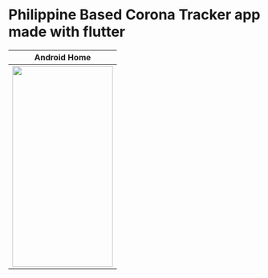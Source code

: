 # Philippine Based Corona Tracker app made with flutter

Android Home|
------------ |
<img  src="https://github.com/jose-bamboo/ph-coronatracker-flutter/blob/master/assets/images/android-home.jpg" width="200" height="400" /> |
